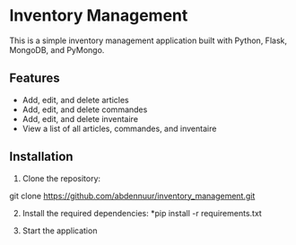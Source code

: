 # Inventory Management

This is a simple inventory management application built with Python, Flask, MongoDB, and PyMongo.

## Features

* Add, edit, and delete articles
* Add, edit, and delete commandes
* Add, edit, and delete inventaire
* View a list of all articles, commandes, and inventaire

## Installation

1. Clone the repository:

 git clone https://github.com/abdennuur/inventory_management.git

2. Install the required dependencies:
*pip install -r requirements.txt

3. Start the application

